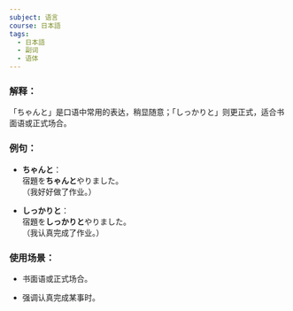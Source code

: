 ```yaml
---
subject: 语言
course: 日本語
tags:
  - 日本語
  - 副词
  - 语体
---
```

### 解释：

「ちゃんと」是口语中常用的表达，稍显随意；「しっかりと」则更正式，适合书面语或正式场合。

### 例句：

- **ちゃんと**：  
    宿題を**ちゃんと**やりました。  
    （我好好做了作业。）
    
- **しっかりと**：  
    宿題を**しっかりと**やりました。  
    （我认真完成了作业。）
    

### 使用场景：

- 书面语或正式场合。
    
- 强调认真完成某事时。